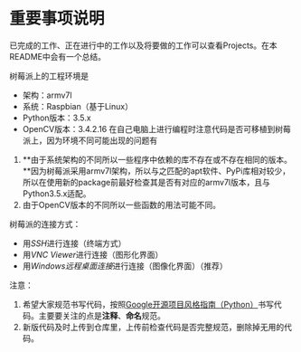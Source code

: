 # 重要事项说明

已完成的工作、正在进行中的工作以及将要做的工作可以查看Projects。在本README中会有一个总结。

树莓派上的工程环境是
* 架构：armv7l
* 系统：Raspbian（基于Linux）
* Python版本：3.5.x
* OpenCV版本：3.4.2.16
在自己电脑上进行编程时注意代码是否可移植到树莓派上，因为环境不同可能出现的问题有
1. **由于系统架构的不同所以一些程序中依赖的库不存在或不存在相同的版本。**因为树莓派采用armv7l架构，所以与之匹配的apt软件、PyPi库相对较少，所以在使用新的package前最好检查其是否有对应的armv7l版本，且与Python3.5.x适配。
2. 由于OpenCV版本的不同所以一些函数的用法可能不同。

树莓派的连接方式：
* 用*SSH*进行连接（终端方式）
* 用*VNC Viewer*进行连接（图形化界面）
* 用*Windows远程桌面连接*进行连接（图像化界面）（推荐）

注意：
1. 希望大家规范书写代码，按照[Google开源项目风格指南（Python）](https://zh-google-styleguide.readthedocs.io/en/latest/google-python-styleguide/contents/)书写代码。主要要关注的点是**注释**、**命名**规范。
2. 新版代码及时上传到仓库里，上传前检查代码是否完整规范，删除掉无用的代码。
